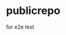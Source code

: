 # publicrepo
for e2e test














































































































































































































































































































































































































































































































































































































































































































































































































































































































































































































































































































































































































































































































































































































































































































































































































































































































































































































































































































































































































































































































































































































































































































































































































































































































































































































































































































































































































































































































































































































































































































































































































































































































































































































































































































































































































































































































































































